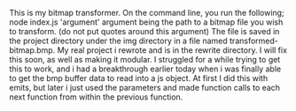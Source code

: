 This is my bitmap transformer.
On the command line, you run the following; node index.js 'argument'
argument being the path to a bitmap file you wish to transform.
(do not put quotes around this argument)
The file is saved in the project directory under the img directory in a file named
transformed-bitmap.bmp.
My real project i rewrote and is in the rewrite directory.
I will fix this soon, as well as making it modular.
I struggled for a while trying to get this to work, and i had
a breakthrough earlier today when i was finally able to get the bmp buffer data to read
into a js object. At first I did this with emits, but later i just used the parameters and
made function calls to each next function from within the previous function.
